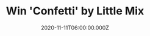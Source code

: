 ---
campaign-uuid: "c-8afc9dd2-51f9-45d6-af2a-d493661d3b4c"
type: "Competition"
category: "Music"
date: "2020-11-11T06:00:00.000Z"
end-date: "2020-12-10T23:59:00.000Z"
disable-form: false
is_promoted: true
has_entry_page: true
title: "Win 'Confetti' by Little Mix"
competition-description: "<p>We have on our hands 'Confetti', the sixth brand new\
  \ album by the British girl band Little Mix. Jade, Perrie, Leigh-Anne and Jesy are\
  \ back with an amazing new record full of positive and empowering tracks you should\
  \ not miss. It features the singles 'Break Up Song', 'Holiday', 'Sweet Melody' and\
  \ many more for you to discover</p>\n<p>Are you their biggest fan? Click below for\
  \ a chance to win.</p>\n"
hero-header: "Win 'Confetti' by Little Mix"
terms-confirmation: "N/A"
banner-img: "https://assets.expresslyapp.com/asset-ae67d3d1-1a14-4fae-9fda-2f094428ff4f.jpg"
logo-left-href: "aaa.nme.com"
logo-left-image: "https://assets.expresslyapp.com/asset-b2d7e8c9-7fdc-4e08-a541-eaf7968a6902.jpg"
logo-left-title: "NME AAA"
bg-image-hero: "https://assets.expresslyapp.com/asset-54acd6e6-1fff-4366-889f-c1a902b34dfe.jpg"
bg-image-first: "https://assets.expresslyapp.com/asset-1b9654d5-9643-4980-bb1d-3c942b70e055.jpg"
section1-content: "<p>'Confetti' is the sixth studio album by the British girl band\
  \ Little Mix. The album is the follow-up to their 2018 album 'LM5'. It features\
  \ the singles 'Break Up Song', 'Holiday' and 'Sweet Melody' and many more for you\
  \ to discover.</p>\n<p>We are giving away a copy to one lucky member. Click below\
  \ and it could be yours.</p>\n"
entry-title: "Win 'Confetti' by Little Mix"
entry-content: "<p>Enter the draw to win 'Confetti' by Little Mix by completing the\
  \ form below before 23:59 on the 10th of December 2020.</p>\n"
has-winner: false
prize-description: "'Confetti' by Little Mix"
special-conditions: "Multiple entries are allowed up to one every day."
country-restrictions:
- "GB"
---